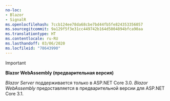 ```yaml
---
no-loc:
- Blazor
- SignalR
ms.openlocfilehash: 7ccb124ee78da68cbe7bd44fb5fe824353356057
ms.sourcegitcommit: 9a129f5f3e31cc449742b164d5004894bfca90aa
ms.translationtype: HT
ms.contentlocale: ru-RU
ms.lasthandoff: 03/06/2020
ms.locfileid: "78643990"
---
```

> [!IMPORTANT]
> **Blazor WebAssembly (предварительная версия)**
>
> *Blazor Server* поддерживается только в ASP.NET Core 3.0. *Blazor WebAssembly* предоставляется в предварительной версии для ASP.NET Core 3.1.
